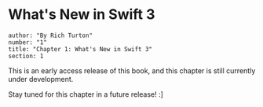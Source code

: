 # What's New in Swift 3
```metadata
author: "By Rich Turton"
number: "1"
title: "Chapter 1: What's New in Swift 3"
section: 1
```

This is an early access release of this book, and this chapter is still currently under development.

Stay tuned for this chapter in a future release! :]